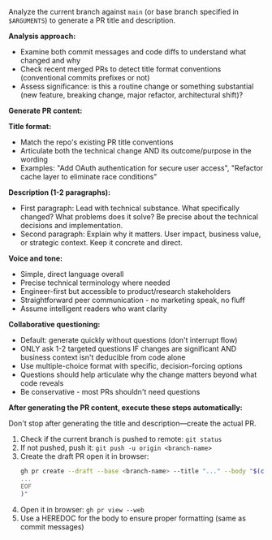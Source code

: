 Analyze the current branch against `main` (or base branch specified in `$ARGUMENTS`) to generate a PR title and description.

**Analysis approach:**
- Examine both commit messages and code diffs to understand what changed and why
- Check recent merged PRs to detect title format conventions (conventional commits prefixes or not)
- Assess significance: is this a routine change or something substantial (new feature, breaking change, major refactor, architectural shift)?

**Generate PR content:**

**Title format:**
- Match the repo's existing PR title conventions
- Articulate both the technical change AND its outcome/purpose in the wording
- Examples: "Add OAuth authentication for secure user access", "Refactor cache layer to eliminate race conditions"

**Description (1-2 paragraphs):**
- First paragraph: Lead with technical substance. What specifically changed? What problems does it solve? Be precise about the technical decisions and implementation.
- Second paragraph: Explain why it matters. User impact, business value, or strategic context. Keep it concrete and direct.

**Voice and tone:**
- Simple, direct language overall
- Precise technical terminology where needed
- Engineer-first but accessible to product/research stakeholders
- Straightforward peer communication - no marketing speak, no fluff
- Assume intelligent readers who want clarity

**Collaborative questioning:**
- Default: generate quickly without questions (don't interrupt flow)
- ONLY ask 1-2 targeted questions IF changes are significant AND business context isn't deducible from code alone
- Use multiple-choice format with specific, decision-forcing options
- Questions should help articulate why the change matters beyond what code reveals
- Be conservative - most PRs shouldn't need questions

**After generating the PR content, execute these steps automatically:**

Don't stop after generating the title and description—create the actual PR.

1. Check if the current branch is pushed to remote: `git status`
2. If not pushed, push it: `git push -u origin <branch-name>`
3. Create the draft PR open it in browser:
   ```bash
   gh pr create --draft --base <branch-name> --title "..." --body "$(cat <<'EOF'
   ...
   EOF
   )"
   ```
4. Open it in browser: `gh pr view --web`
5. Use a HEREDOC for the body to ensure proper formatting (same as commit messages)
